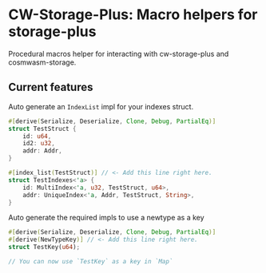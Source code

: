 # CW-Storage-Plus: Macro helpers for storage-plus 

Procedural macros helper for interacting with cw-storage-plus and cosmwasm-storage.

## Current features

Auto generate an `IndexList` impl for your indexes struct.

```rust
#[derive(Serialize, Deserialize, Clone, Debug, PartialEq)]
struct TestStruct {
    id: u64,
    id2: u32,
    addr: Addr,
}

#[index_list(TestStruct)] // <- Add this line right here.
struct TestIndexes<'a> {
    id: MultiIndex<'a, u32, TestStruct, u64>,
    addr: UniqueIndex<'a, Addr, TestStruct, String>,
}
```

Auto generate the required impls to use a newtype as a key

```rust
#[derive(Serialize, Deserialize, Clone, Debug, PartialEq)]
#[derive(NewTypeKey)] // <- Add this line right here.
struct TestKey(u64);

// You can now use `TestKey` as a key in `Map`
```